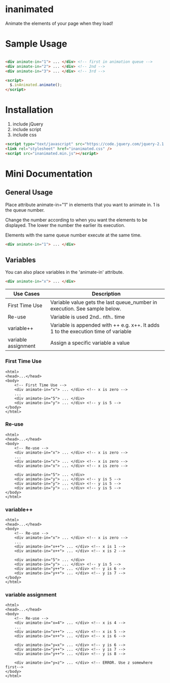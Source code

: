 # inanimated
Animate the elements of your page when they load!

# Sample Usage
```html

<div animate-in="1"> ... </div> <!-- first in animation queue -->
<div animate-in="2"> ... </div> <!-- 2nd -->
<div animate-in="3"> ... </div> <!-- 3rd -->

<script>
  $.inAnimated.animate();   
</script>

```


# Installation
1. include jQuery
1. include script
1. include css
```html
<script type="text/javascript" src="https://code.jquery.com/jquery-2.1.1.min.js"></script>
<link rel="stylesheet" href="inanimated.css" />
<script src="inanimated.min.js"></script>
```

# Mini Documentation
## General Usage
Place attribute animate-in="1" in elements that you want to animate in. 1 is the queue number. 

Change the number according to when you want the elements to be displayed. The lower the number the earlier its execution.

Elements with the same queue number execute at the same time.

```html
<div animate-in="1"> ... </div>
```

## Variables
You can also place variables in the 'animate-in' attribute.

```html
<div animate-in="x"> ... </div>
```

| Use Cases | Description          |
| ------------- | ----------- |
| First Time Use      | Variable value gets the last queue_number in execution. See sample below.|
| Re-use     | Variable is used 2nd.. nth.. time     |
| variable++ | Variable is appended with ++ e.g. x++. It adds 1 to the execution time of variable |
| variable assignment | Assign a specific variable a value |

### First Time Use
```
<html>
<head>...</head>
<body>
    <!-- First Time Use -->
    <div animate-in="x"> ... </div> <!-- x is zero -->
    ...
    <div animate-in="5"> ... </div>
    <div animate-in="y"> ... </div> <!-- y is 5 -->
</body>
</html>
```

### Re-use
```
<html>
<head>...</head>
<body>
    <!-- Re-use -->
    <div animate-in="x"> ... </div> <!-- x is zero -->
    ...
    <div animate-in="x"> ... </div> <!-- x is zero -->
    <div animate-in="x"> ... </div> <!-- x is zero -->
    
    <div animate-in="5"> ... </div>
    <div animate-in="y"> ... </div> <!-- y is 5 -->
    <div animate-in="y"> ... </div> <!-- y is 5 -->
    <div animate-in="y"> ... </div> <!-- y is 5 -->
</body>
</html>
```

### variable++
```
<html>
<head>...</head>
<body>
    <!-- Re-use -->
    <div animate-in="x"> ... </div> <!-- x is zero -->
    ...
    <div animate-in="x++"> ... </div> <!-- x is 1 -->
    <div animate-in="x++"> ... </div> <!-- x is 2 -->
    
    <div animate-in="5"> ... </div>
    <div animate-in="y"> ... </div> <!-- y is 5 -->
    <div animate-in="y++"> ... </div> <!-- y is 6 -->
    <div animate-in="y++"> ... </div> <!-- y is 7 -->
</body>
</html>
```

### variable assignment
```
<html>
<head>...</head>
<body>
    <!-- Re-use -->
    <div animate-in="x=4"> ... </div> <!-- x is 4 -->
    ...
    <div animate-in="x++"> ... </div> <!-- x is 5 -->
    <div animate-in="x++"> ... </div> <!-- x is 6 -->
    
    <div animate-in="y=x"> ... </div> <!-- y is 6 -->
    <div animate-in="y++"> ... </div> <!-- y is 7 -->
    <div animate-in="y++"> ... </div> <!-- y is 8 -->
    
    <div animate-in="y=z"> ... </div> <!-- ERROR. Use z somewhere first-->
</body>
</html>
```
